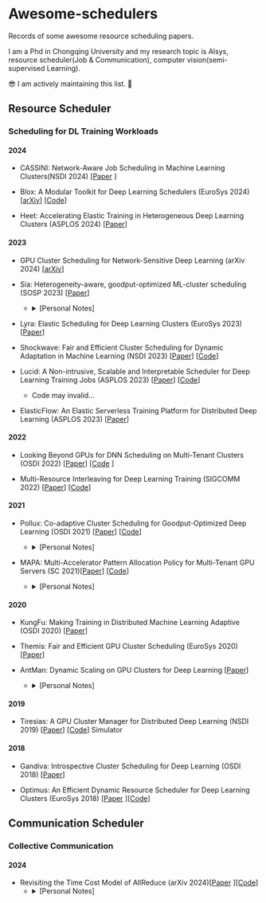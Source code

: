 # Awesome-schedulers
Records of some awesome resource scheduling papers.

I am a Phd in Chongqing University and my research topic is AIsys, resource scheduler(Job & Communication), computer vision(semi-supervised Learning).

😎 I am actively maintaining this list. 💪
## Resource Scheduler
### Scheduling for DL Training Workloads
#### 2024
* CASSINI: Network-Aware Job Scheduling in Machine Learning Clusters(NSDI 2024) [[Paper](https://www.usenix.org/conference/nsdi24/presentation/rajasekaran) ]

* Blox: A Modular Toolkit for Deep Learning Schedulers (EuroSys 2024) [[arXiv](https://arxiv.org/pdf/2312.12621)]  [[Code](https://github.com/msr-fiddle/blox)]

* Heet: Accelerating Elastic Training in Heterogeneous  Deep Learning Clusters (ASPLOS 2024) [[Paper](https://dl.acm.org/doi/10.1145/3620665.3640375)]

#### 2023
* GPU Cluster Scheduling for Network-Sensitive Deep Learning (arXiv 2024) [[arXiv](https://arxiv.org/abs/2401.16492)]

* Sia: Heterogeneity-aware, goodput-optimized ML-cluster scheduling (SOSP 2023) [[Paper](https://dl.acm.org/doi/10.1145/3600006.3613175)]
  - <details>  
    <summary>[Personal Notes]</summary>
    
    # Background
    Sia categorizes the existing schedulers as follows:
    
    (1) Heterogeneity-aware Schedulers: Focus on the heterogeneity of resources, considering the computational performance differences between different GPUs.
    
    (2) Adaptivity-aware Schedulers: **Focus on the elasticity of tasks**, which can adjust the number of GPU allocations according to the resource status of the cluster, such as dynamically adjusting the mini-batch size, automatically increasing or decreasing GPU resources.
    
    (3) Traditional Static Schedulers: Adopt **fixed resource allocation strategies**, such as specifying GPU requirements at the time of task submission, which cannot be adjusted adaptively according to the cluster load.
    
    The existing scheduler cannot optimize simultaneously:
    
    1) Utilization of heterogeneous GPU resources
    
       2) Dynamic adaptation capability of tasks
    
       3) Overall throughput/goodput
    
    For example:
    
    Gavel, when the load is high, due to the inability to adjust the scale of tasks, can lead to inefficient utilization of GPU resources.
    
    Pollux cannot effectively match tasks with GPUs in heterogeneous clusters, causing some tasks to run on **inappropriate GPUs**, affecting training efficiency.
        
    # Innovations  
    (1) At the same time, optimize GPU resource heterogeneity and task elasticity
    
    (2) Low-overhead Throughput Modeling Method
    
    - Existing schedulers require a large amount of experimental data to measure the throughput of different tasks on different GPU resources before scheduling, which leads to:
    
      - **High data collection costs** (requires running a large number of benchmark tests in advance).
    
      - **Low scheduling efficiency for new tasks** (requires waiting for sufficient test data).
    
      The throughput of GPU tasks is affected by various factors such as **GPU type, the computational characteristics of the task itself, and the number of GPUs**. Traditional methods need to **completely traverse all possible GPU combinations**, resulting in excessive computational overhead.
    
    **Sia adopts a "Bootstrap Throughput Modeling" method**, with the core idea being:
    
    - When a task is submitted, **only the minimum test is performed on a single GPU** to obtain basic throughput data.
    
      - A simple **ratio model** (ratio model) is used to predict the throughput on different GPU types:
    
        - For example, if the throughput of a task on a T4 GPU is X, and the standard throughput on an A100 is 2X, it is inferred that the throughput on the A100 is also 2X.
    
    (3) Introduction of Integer Linear Programming (ILP) Scheduling Optimization Framework
    
    Most existing methods adopt **heuristic scheduling algorithms**, leading to:
    
    - **Too large search space**: For a large GPU cluster, there may be thousands or even tens of thousands of GPU task allocation schemes, and simple heuristic search is difficult to find the global optimal solution.
    
      - **Poor adaptability**: When task load changes dynamically, heuristic methods cannot quickly adjust the matching of tasks and resources, leading to a decrease in scheduling efficiency.
    
    Pollux uses **Genetic Algorithm (GA)** for task allocation, but this method has **high computational cost and poor scalability**, and when the GPU scale reaches 1000+, the scheduling time may exceed 10 minutes.
    
    Integer Linear Programming (ILP) is more suitable for complex GPU task scheduling problems than traditional heuristic methods.
    
    - **Sia uses ILP for global optimization, which can optimize multiple factors simultaneously, such as task throughput, GPU type matching, and task fairness.**
    
      - ILP ensures through constraint conditions:
    
        - **Tasks are not allocated to overloaded GPUs**.
    
        - **The allocation of GPU resources for tasks can be dynamically adjusted according to the load**.
    
        - **Resource allocation between different tasks is fair** (i.e., no task will occupy a large amount of GPU resources for a long time).
    
      - **Sia's ILP scheduling method can complete optimization calculations in a few seconds, allowing it to scale to large clusters with 2000+ GPUs.**

    (4) Scalable Phased Scheduling Strategy
    
    Existing schedulers typically use **single-phase scheduling**, which means deciding the GPU allocation for all tasks simultaneously in each scheduling round. However, this method has the following issues:
    
    - **High computational cost**: In large-scale GPU clusters, each scheduling round requires searching through a large number of GPU combinations, resulting in high computational complexity.
    
      - **Poor adaptability**: During task execution, GPU resources may change dynamically (such as task completion or new tasks joining), and single-phase scheduling cannot adjust quickly.
    
      - **GPU resource fragmentation**: Tasks may be randomly assigned to GPUs, leading to underutilization of GPU resources.
    
    **Sia adopts a "two-phase scheduling" strategy:**
    
    1. **Resource Allocation**: Decide the GPU type and quantity for tasks first to maximize throughput.
    
       2. **Resource Mapping**: Then, based on the allocation results, find the optimal GPU combination in the physical cluster to reduce GPU migration costs.
    
    (5) Optimizing Fairness and GPU Task Scheduling Strategy
    
    Existing methods (such as Shockwave, Pollux) cannot achieve the best balance between fairness and throughput:
    
    - Shockwave emphasizes fairness too much, leading to a decrease in overall throughput.
    
      - Pollux tends to maximize throughput, resulting in some tasks not receiving GPU resources for a long time.
    
      - **Sia achieves scheduling optimization through "Fairness Parameter":**
    
        - **The GPU allocation for tasks can be adjusted according to different priorities**, ensuring that all tasks have a chance to obtain GPU resources.
    
        - **The scheduler can adjust the fairness parameter to find the best balance point between throughput and fairness**.
    
        - **Compared to Pollux, Sia increases throughput while reducing the waiting time for tasks, improving the overall efficiency of the cluster.**

      </details>
  * Lyra: Elastic Scheduling for Deep Learning Clusters (EuroSys 2023) [[Paper](https://dl.acm.org/doi/10.1145/3552326.3587445)]

  * Shockwave: Fair and Efficient Cluster Scheduling for Dynamic Adaptation in Machine Learning (NSDI 2023) [[Paper](https://www.usenix.org/conference/nsdi23/presentation/zheng)]  [[Code](https://github.com/uw-mad-dash/shockwave)]

  * Lucid: A Non-intrusive, Scalable and Interpretable Scheduler for Deep Learning Training Jobs (ASPLOS 2023) [[Paper](https://dl.acm.org/doi/10.1145/3575693.3575705)] [[Code](https://github.com/S-Lab-System-Group/Lucid)]
    - Code may invalid...

  * ElasticFlow: An Elastic Serverless Training Platform for Distributed Deep Learning (ASPLOS 2023) [[Paper](https://dl.acm.org/doi/10.1145/3575693.3575721)]

#### 2022
* Looking Beyond GPUs for DNN Scheduling on Multi-Tenant Clusters (OSDI 2022) [[Paper](https://www.usenix.org/conference/osdi22/presentation/mohan)] [[Code](https://github.com/msr-fiddle/synergy) ]

* Multi-Resource Interleaving for Deep Learning Training (SIGCOMM 2022) [[Paper](http://yibozhu.com/doc/muri-sigcomm22.pdf)] [[Code](https://github.com/Rivendile/Muri)]

#### 2021
* Pollux: Co-adaptive Cluster Scheduling for Goodput-Optimized Deep Learning (OSDI 2021) [[Paper](https://www.usenix.org/conference/osdi21/presentation/qiao)] [[Code](https://github.com/petuum/adaptdl)] 
  - <details>  
    <summary>[Personal Notes]</summary>  
  
      # Problem Statement  
      The elastic scheduler can dynamically select the number of resources but ignores adjustments to model hyperparameters (batch size & learning rate).  
    
      # Innovations  
      1. **Elastic and Resource-Adaptive DLT Job Scheduler**: A novel scheduler that adapts to resource availability.  
      2. **Balancing Throughput and Statistical Efficiency**: DL jobs should strike a balance between system throughput and statistical efficiency.  
      3. **Goodput Definition**: $\( \text{goodput} = \text{throughput} \times \text{statistical efficiency} \)  $
      4. **Dynamic Adjustment of Batch Size and Learning Rate**: At the job level, Pollux dynamically adjusts batch size and learning rate to optimally utilize allocated resources based on goodput.  
      5. **Dynamic Resource Reallocation**: Resources are dynamically (re)allocated based on the throughput of jobs across the shared cluster, including objectives like fairness and job completion time, according to the Speedup Function.  
      6. **Multi-Objective Optimization Problem Modeling**: The problem is modeled as a multi-objective optimization issue, solved using genetic algorithms.  
    
      # Limitations Analysis  
      1. **Large Solution Space**: The coupling of resource allocation and job placement leads to a large solution space, resulting in slow solving speeds and difficulties in scaling to large clusters (Sia).  
      2. **Impact on Model Accuracy**: Dynamically adjusting batch size may reduce the accuracy of model tasks.  
    </details> 

* MAPA: Multi-Accelerator Pattern Allocation Policy for Multi-Tenant GPU Servers (SC 2021)[[Paper](https://dl.acm.org/doi/pdf/10.1145/3458817.3480853)]  [[Code](https://github.com/socal-ucr/MAPA)] 
  - <details>
      <summary>[Personal Notes]</summary> 
    
      # Problem Statement 
      The existing resource allocation strategies are unable to effectively address the communication patterns between complex topological interconnections and diverse ML workloads, resulting in fragmentation.
  
      # Motivations
      1. The heterogeneous connection methods (NVLink, PCIe) have different bandwidths, and the connection of accelerators is not uniform, which can be affected by the low-bandwidth PCIe links.
      2. The co-located placement method poses challenges for high-performance workloads, affecting both performance and security.
      3. There are differences in fragmentation impact and the bandwidth sensitivity of ML tasks.
  
      # Innovations 
      1. **Abstract Graph**: Abstract multiple accelerator applications and servers into smaller application graphs and larger hardware graphs. The application graph captures the demands of computational accelerators and the communication topology of workloads among accelerators (communication patterns between GPUs); the hardware graph captures the topology of the accelerator system (vertices represent computational accelerators such as GPUs, while edges represent the available hardware connections on the server, such as NVLink and PCIe).
      2. Consider fragmentation and application bandwidth sensitivity during resource allocation.
      3. Employ a graph pattern matching approach to quantify the quality of resource allocation using fractions.
  
      # Summary
      This article has provided me with some insights regarding "predicting the bandwidth required for communication." For elastic scheduling, when tasks are adaptive, the effBW method (from this article) can be used to predict the bandwidth needed for communication based on different resource allocation schemes. 

      Additionally, the author's analysis of the scheduling process has also inspired me. To maximize the overall performance of scheduled jobs, the pattern selection strategy must consider: 
      1.  The effective bandwidth allocated.
      2.  The bandwidth sensitivity of the jobs (using known bandwidth sensitivity, as shown in Figure 6, primarily through analyzing the relationship between execution time and the allocated link). 
      3.  Avoiding the situation where future bandwidth-sensitive jobs lack effective bandwidth.
  
</details> 

#### 2020
* KungFu: Making Training in Distributed Machine Learning Adaptive (OSDI 2020) [[Paper](https://www.usenix.org/conference/osdi20/presentation/mai)]
  
* Themis: Fair and Efficient GPU Cluster Scheduling (EuroSys 2020) [[Paper](https://www.usenix.org/conference/nsdi20/presentation/mahajan)]

* AntMan: Dynamic Scaling on GPU Clusters for Deep Learning [[Paper](https://www.usenix.org/system/files/osdi20-xiao.pdf)]
  - <details>
    <summary>[Personal Notes]</summary> 
    
    I got a scholar's summary of this paper on Zhihu, and I would like to share it with you here. [[Summary](https://zhuanlan.zhihu.com/p/451238714)]
    Especially Section 2.3, I will quote the content here.
    
    # Challenges & Solutions
    The design of the Local Coordinator incorporates considerations for dynamic allocation of display memory and computing resources, mainly addressing the following three issues:
    
    - Q1:How to ensure the performance of the resource-guarantee tasks?
    
    - A1: For the first question, AntMan's approach is to first ensure the stable execution of the resource-guarantee tasks; then allocate GPU memory and computational units to opportunistic tasks; finally, observe whether the performance of the resource-guarantee tasks has been affected. The method to judge whether the performance has been affected is to observe the execution time of the mini-batch.
    
    - Q2:How to handle the surge in demand for resource-guarantee tasks?
    
    - A2: If it is a memory mutation situation, first use host memory as temporary storage to reduce the use of GPU memory for opportunistic tasks; then increase the GPU memory allocation for resource-guarantee tasks. The same method applies to a surge in demand for computational units.
    
    - Q3:How to use a greedy method to maximize the performance of opportunistic tasks?

    - A3: The scenario of the last question is when multi-GPU tasks are waiting for GPU resources, the situation of GPU idle resources that have already been allocated. For this problem, AntMan's solution is to use a greedy algorithm to maximize the efficiency of GPU VRAM usage. "Figure 10" shows the practical basis for using a greedy algorithm—the performance gap perceived in terms of VRAM limitations of different models is very large, for example, reducing the SR model's 90% VRAM allocation only results in a 25% performance loss, while reducing the ResNet model's 10% VRAM causes a 60% performance loss. Therefore, AntMan prioritizes allocating GPUs to tasks that can improve performance in the opportunistic task competition scenario.
    </details> 
    
#### 2019
* Tiresias: A GPU Cluster Manager for Distributed Deep Learning (NSDI 2019) [[Paper](https://www.usenix.org/conference/nsdi19/presentation/gu)] [[Code](https://github.com/SymbioticLab/Tiresias)] Simulator

#### 2018
* Gandiva: Introspective Cluster Scheduling for Deep Learning (OSDI 2018) [[Paper](https://www.usenix.org/conference/osdi18/presentation/xiao)]


* Optimus: An Efficient Dynamic Resource Scheduler for Deep Learning Clusters (EuroSys 2018) [[Paper](https://dl.acm.org/doi/10.1145/3190508.3190517) ][[Code](https://github.com/pengyanghua/optimus)]



## Communication Scheduler
### Collective Communication 
#### 2024
* Revisiting the Time Cost Model of AllReduce (arXiv 2024)[[Paper](https://arxiv.org/pdf/2409.04202) ][[Code](https://anonymous.4open.science/r/AllreduceBenchmark-StreamEmulator-CCF4)]
  - <details>  
    <summary>[Personal Notes]</summary>  
  
      #  Background
      - AllReduce is a key communication primitive widely used in fields such as distributed machine learning (DML) and HPC, and its performance directly affects overall computational efficiency. The traditional (𝛼, 𝛽, 𝛾) model includes startup latency (𝛼), communication cost (𝛽), and computational cost (𝛾), but with the evolution of hardware and network technology, this model is difficult to accurately describe the actual time overhead of AllReduce in modern high-performance clusters.
      - (𝛼, 𝛽, 𝛾) Model: TimeCost=A×α+B×β+C×γ
        - **𝛼** represents the **startup** or **fixed delay cost**, including fixed overheads such as communication initialization and link latency.
        - **𝛽** represents the **communication cost**, which is related to the link bandwidth, i.e., the cost per unit of data transmission.
        - **𝛾** represents the **computation cost**, which is the computational overhead of processing aggregation operations (such as summation, maximum value retrieval, etc.), and is related to the computational capability of the processor.
      - Collective Communication Foundation
        - **Parameter Server**: Each processor aggregates data to a central node (parameter server), which performs the reduction operation and then broadcasts the result back to all nodes. **This method is usually less efficient because the central node is prone to become a bottleneck, and the resources of other nodes are not fully utilized.**
        - **Ring-Allreduce: (reduceScatter-allGather):** The data is divided into multiple blocks, and each node is responsible for the reduction of its local data portion only in the first phase (ReduceScatter). Subsequently, in the second phase (AllGather), each node exchanges its reduced data blocks with other nodes to complete the global reduction operation.
        - **Recursive Halving and Doubling (RHD):** In each step, processors are paired off, and they exchange half of their data to complete local reduction. The doubling phase uses a pairing strategy similar to recursive halving, but at this point, the data blocks exchanged in each step keep doubling until each processor has the complete reduced result. That is, the doubling phase propagates the reduction results in reverse, and it also requires log₂(N) steps.
      # Motivations
      - Traditional models are insufficient to meet modern cluster demands:
        - **Increased memory access and NIC bandwidth** result in memory access overhead that is no longer negligible.
        - **Incast issues caused by high concurrency communication** (a large number of nodes sending data to one or a few nodes simultaneously) lead to the target nodes being overwhelmed, which is due to network congestion or switch buffer being rapidly filled, resulting in significant increased latency.
      - Accurate Modeling to Guide Algorithm Design Issues:
        - **Constructing heuristic AllReduce scheme generation methods for tree topology**. This is because it is an NP-hard problem under any topology.
        - The generation method based on GenModel – namely **GenTree**, is a heuristic algorithm, mainly designed for automatically generating efficient AllReduce plans under tree topology, rather than simply selecting an existing AllReduce method. It generates communication plans that adapt to the current cluster characteristics by weighing the two indicators of incast and memory access, thereby improving overall communication efficiency.
      ## Theoretical Foundation Framework
      - The (𝛼, 𝛽, 𝛾) model adopted by the cutting-edge work divides the AllReduce process into three parts: initiation, communication, and computation. 
      - Based on a large number of experiments, two new cost items are added to the original model:
        - Incast Cost Item: Reflects the delay caused by data aggregation (incast) in large-scale concurrent communication. 
        - Memory Access Cost Item: As the network speed increases, the cost of memory reading and writing during the execution of computational tasks by computing devices (CPU/GPU) gradually becomes an indispensable factor.
    </details> 
